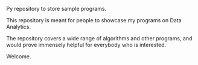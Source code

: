 Py repository to store sample programs.

This repository is meant for people to showcase my programs on Data Analytics. 

The repository covers a wide range of algorithms and other programs, and would prove immensely helpful for everybody who is interested.


Welcome.
